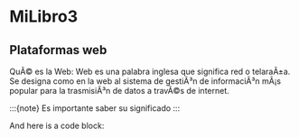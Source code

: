 # MiLibro3

## Plataformas web

QuÃ© es la Web:
Web es una palabra inglesa que significa red o telaraÃ±a. 
Se designa como en la web al sistema de gestiÃ³n de informaciÃ³n 
mÃ¡s popular para la trasmisiÃ³n de datos a travÃ©s de internet.

:::{note}
Es importante saber su significado
:::

And here is a code block:

```

```
